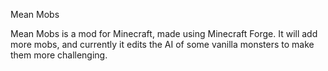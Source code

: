 Mean Mobs

Mean Mobs is a mod for Minecraft, made using Minecraft Forge. It will add more mobs, and currently it edits the AI of some vanilla monsters to make them more challenging.
